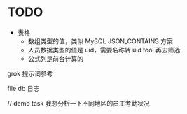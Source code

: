 # TODO

- 表格
  - 数组类型的值，类似 MySQL JSON_CONTAINS 方案
  - 人员数据类型的值是 uid，需要名称转 uid tool 再去筛选
  - 公式列是前台计算的

grok 提示词参考

file db
日志

// demo task
我想分析一下不同地区的员工考勤状况
